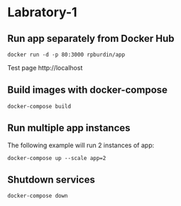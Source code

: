 # Labratory-1
## Run app separately from Docker Hub
````
docker run -d -p 80:3000 rpburdin/app
````
Test page http://localhost 
## Build images with docker-compose
````
docker-compose build
````
## Run multiple app instances
The following example will run 2 instances of app:
````
docker-compose up --scale app=2
````
## Shutdown services
````
docker-compose down
````
